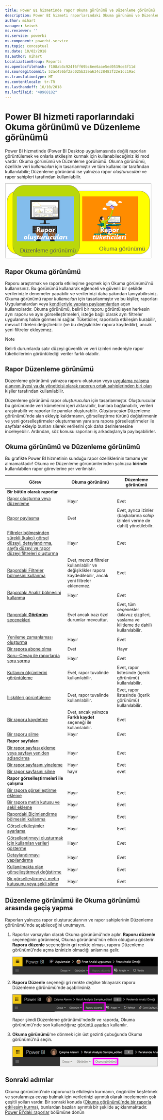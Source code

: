 ```yaml
---
title: Power BI hizmetinde rapor Okuma görünümü ve Düzenleme görünümü
description: Power BI hizmeti raporlarındaki Okuma görünümü ve Düzenleme görünümü arasındaki farklara genel bakış
author: mihart
manager: kvivek
ms.reviewer: ''
ms.service: powerbi
ms.component: powerbi-service
ms.topic: conceptual
ms.date: 10/02/2018
ms.author: mihart
LocalizationGroup: Reports
ms.openlocfilehash: f108ab3c924f6ff69bc6ee6aae5ed0539ce3f11d
ms.sourcegitcommit: 52ac456bf2ac025b22ea634c28482f22e1cc19ac
ms.translationtype: HT
ms.contentlocale: tr-TR
ms.lasthandoff: 10/10/2018
ms.locfileid: "48908102"
---
```

# <a name="reading-view-and-editing-view-in-power-bi-service-reports"></a>Power BI hizmeti raporlarındaki Okuma görünümü ve Düzenleme görünümü
Power BI hizmetinde (Power BI Desktop uygulamasında değil) raporları görüntülemek ve onlarla etkileşim kurmak için kullanabileceğiniz iki mod vardır: Okuma görünümü ve Düzenleme görünümü. Okuma görünümü, özellikle veri *kullanıcıları* için tasarlanmıştır ve tüm kullanıcılar tarafından kullanılabilir; Düzenleme görünümü ise yalnızca rapor *oluşturucuları* ve rapor sahipleri tarafından kullanılabilir.

![Rapor oluşturucularının ve rapor kullanıcılarının resmi](./media/end-user-reading-view/power-bi-creators-consumers.png)

## <a name="report-reading-view"></a>Rapor Okuma görünümü

 Raporu araştırmak ve raporla etkileşime geçmek için Okuma görünümü'nü kullanırsınız. Bu görünümü kullanarak eğlenceli ve güvenli bir şekilde verilerinizle denemeler yapabilir ve verilerinizi daha yakından tanıyabilirsiniz. Okuma görünümü rapor *kullanıcıları* için tasarlanmıştır ve bu kişiler, raporları Uygulamalardan veya [kendileriyle yapılan paylaşımlardan](../service-share-dashboards.md) açan kullanıcılardır. Okuma görünümü, belirli bir raporu görüntüleyen herkesin aynı raporu ve aynı görselleştirmeleri, isteğe bağlı olarak aynı filtreler uygulanmış halde görmesini sağlar.  Tüketiciler, raporlarla etkileşim kurabilir, mevcut filtreleri değiştirebilir (ve bu değişiklikler rapora kaydedilir), ancak yeni filtreler ekleyemez.

> [!NOTE]
> Belirli durumlarda satır düzeyi güvenlik ve veri izinleri nedeniyle rapor tüketicilerinin görüntülediği veriler farklı olabilir.

## <a name="report-editing-view"></a>Rapor Düzenleme görünümü

Düzenleme görünümü yalnızca raporu oluşturan veya [uygulama çalışma alanının üyesi ya da yöneticisi olarak raporun ortak sahiplerinden biri olan](../service-create-distribute-apps.md) kişiler tarafından kullanılabilir.

Düzenleme görünümü rapor *oluşturucuları* için tasarlanmıştır. Oluşturucular bu görünümde veri kümelerini içeri aktarabilir, bunlara bağlanabilir, verileri araştırabilir ve raporlar ile panolar oluşturabilir. *Oluşturucular* Düzenleme görünümü'nde alan ekleyip kaldırmanın, görselleştirme türünü değiştirmenin ve yeni görselleştirmeler oluşturmanın yanı sıra rapora görselleştirmeler ile sayfalar ekleyip bunları silerek verilerini çok daha derinlemesine inceleyebilir. Ardından, söz konusu raporları iş arkadaşlarıyla paylaşabilirler.

## <a name="reading-view-versus-editing-view"></a>Okuma görünümü ve Düzenleme görünümü
Bu grafikte Power BI hizmetinin sunduğu rapor özelliklerinin tamamı yer almamaktadır! Okuma ve Düzenleme görünümlerinden yalnızca **birinde** kullanılabilen rapor görevlerine yer verilmiştir.


|Görev  | Okuma görünümü  | Düzenleme görünümü |
|-------------------------|-------|-------|
|**Bir bütün olarak raporlar**  |
| [Rapor oluşturma veya düzenleme](../service-report-create-new.md) | Hayır  | Evet |
| [Rapor paylaşma](../service-share-reports.md)| Evet | Evet, ayrıca izinler (başkalarına *sahip* izinleri verme de dahil) yönetilebilir. |
| [Filtreler bölmesinden sürekli (kalıcı) görsel düzeyi, detaylandırma, sayfa düzeyi ve rapor düzeyi filtreleri oluşturma](../power-bi-report-add-filter.md) | Hayır  | Evet |
| [Rapordaki Filtreler bölmesini kullanma](end-user-report-filter.md) | Evet, mevcut filtreler kullanılabilir ve değişiklikler rapora kaydedilebilir, ancak yeni filtreler eklenemez. | Evet |
| [Rapordaki Analiz bölmesini kullanma](../service-analytics-pane.md) | Hayır | Evet |
| [Rapordaki **Görünüm** seçenekleri](../power-bi-report-display-settings.md) | Evet ancak bazı özel durumlar mevcuttur. | Evet, tüm seçenekler (kılavuz çizgileri, yaslama ve kilitleme de dahil) kullanılabilir. |
| [Yenileme zamanlaması oluşturma](../refresh-data.md) | Hayır  | Evet |
| [Bir rapora abone olma](end-user-subscribe.md) | Evet | Hayır |
| [Soru-Cevap ile raporlarda soru sorma](end-user-q-and-a.md) | Hayır  | Evet |
| [Kullanım ölçümlerini görüntüleme](../service-usage-metrics.md) | Evet, rapor tuvalinde kullanılabilir. | Evet, rapor listesinde (içerik görünümü) kullanılabilir. |
| [İlişkilileri görüntüleme](end-user-related.md) | Evet, rapor tuvalinde kullanılabilir. | Evet, rapor listesinde (içerik görünümü) kullanılabilir. |
| [Bir raporu kaydetme](../service-report-save.md) | Evet, ancak yalnızca **Farklı kaydet** seçeneği ile kullanılabilir. | Evet |
| [Bir raporu silme](../service-delete.md) | Hayır  | Evet |
|**Rapor sayfaları** |
| [Bir rapor sayfası ekleme veya sayfayı yeniden adlandırma](../power-bi-report-add-page.md)  | Hayır  | Evet  |
| [Bir rapor sayfasını yineleme](../power-bi-report-copy-paste-page.md) | Hayır  | Evet |
| [Bir rapor sayfasını silme](../service-delete.md) | hayır | evet |
|**Rapor görselleştirmeleri ile çalışma**|
| [Bir rapora görselleştirme ekleme](../visuals/power-bi-report-add-visualizations-i.md) | Hayır  | Evet |
| [Bir rapora metin kutusu ve şekil ekleme](../power-bi-reports-add-text-and-shapes.md) | Hayır  | Evet |
| [Rapordaki Biçimlendirme bölmesini kullanma](../service-the-report-editor-take-a-tour.md) | Hayır | Evet |
| [Görsel etkileşimler ayarlama](end-user-interactions.md) | Hayır  | Evet |
| [Görselleştirmeyi oluşturmak için kullanılan verileri gösterme](end-user-show-data.md) | Hayır  | Evet |
| [Detaylandırmayı yapılandırma](end-user-drill.md) | Hayır  | Evet |
| [Kullanılmakta olan görselleştirmeyi değiştirme](../visuals/power-bi-report-change-visualization-type.md) | Hayır | Evet|
| [Bir görselleştirmeyi, metin kutusunu veya şekli silme](../service-delete.md)| Hayır | Evet |


## <a name="navigating-between-editing-view-and-reading-view"></a>Düzenleme görünümü ile Okuma görünümü arasında geçiş yapma
Raporları yalnızca rapor oluşturucularının ve rapor sahiplerinin Düzenleme görünümü'nde açabileceğini unutmayın.

1. Raporlar varsayılan olarak Okuma görünümü'nde açılır. **Raporu düzenle** seçeneğinin görünmesi, Okuma görünümü'nün etkin olduğunu gösterir. **Raporu düzenle** seçeneğinin gri renkte olması, raporu Düzenleme görünümü'nde açma izninizin olmadığı anlamına gelir.

   ![Gri renkte Raporu düzenle seçeneği](./media/end-user-reading-view/power-bi-edit-report-grey.png)

2. **Raporu Düzenle** seçeneği gri renkte değilse tıklayarak raporu Düzenleme görünümü'nde açabilirsiniz.

   ![Raporu düzenle seçeneği](./media/end-user-reading-view/power-bi-edit-report.png)

   Rapor şimdi Düzenleme görünümü'ndedir ve raporda, Okuma görünümü'nde son kullandığınız [görüntü ayarları](../power-bi-report-display-settings.md) kullanılır.

2. **Okuma görünümü**'ne dönmek için üst gezinti çubuğunda Okuma görünümü'nü seçin.

    ![Okuma görünümü seçeneği](./media/end-user-reading-view/power-bi-reading-view.png)



## <a name="next-steps"></a>Sonraki adımlar
Okuma görünümü'nde raporunuzla etkileşim kurmanın, öngörüler keşfetmek ve sorularınıza cevap bulmak için verilerinizi ayrıntılı olarak incelemenin çok çeşitli yolları vardır.  Bir sonraki konuda ([Okuma görünümü'nde bir raporla etkileşim kurma](../service-interact-with-a-report-in-editing-view.md)), bunlardan bazıları ayrıntılı bir şekilde açıklanmaktadır.    
[Power BI'daki raporlar](end-user-reports.md) bölümüne dönün    
